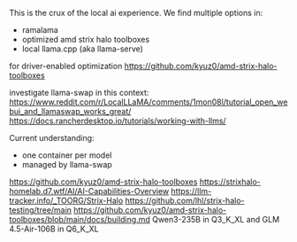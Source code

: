 This is the crux of the local ai experience. We find multiple options in:
- ramalama
- optimized amd strix halo toolboxes
- local llama.cpp (aka llama-serve)

for driver-enabled optimization
https://github.com/kyuz0/amd-strix-halo-toolboxes

investigate llama-swap in this context: https://www.reddit.com/r/LocalLLaMA/comments/1mon08l/tutorial_open_webui_and_llamaswap_works_great/
https://docs.rancherdesktop.io/tutorials/working-with-llms/

Current understanding:
- one container per model
- managed by llama-swap

https://github.com/kyuz0/amd-strix-halo-toolboxes
https://strixhalo-homelab.d7.wtf/AI/AI-Capabilities-Overview
https://llm-tracker.info/_TOORG/Strix-Halo
https://github.com/lhl/strix-halo-testing/tree/main
https://github.com/kyuz0/amd-strix-halo-toolboxes/blob/main/docs/building.md
Qwen3-235B in Q3_K_XL and GLM 4.5-Air-106B in Q6_K_XL
